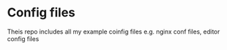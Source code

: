 # Config files

Theis repo includes all my example coinfig files e.g. nginx conf files, editor config files